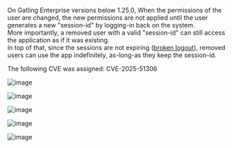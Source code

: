 On Gatling Enterprise versions below 1.25.0, When the permissions of the user are changed, the new permissions are not applied until the user generates a new "session-id" by logging-in back on the system.  
More importantly, a removed user with a valid "session-id" can still access the application as if it was existing.  
In top of that, since the sessions are not expiring ([broken logout](https://github.com/Flo354/vulnerabilities/blob/main/gatling-enterprise/CVE-2025-51306-broken-logout.md)), removed users can use the app indefinitely, as-long-as they keep the session-id.

The following CVE was assigned: CVE-2025-51306

![image](https://github.com/user-attachments/assets/68ef9171-f120-4231-b748-48cf98d72776)

![image](https://github.com/user-attachments/assets/f6712631-7a9b-453d-ad3a-57eda8a5dd50)

![image](https://github.com/user-attachments/assets/fe225c97-3228-4f83-bc6b-8869e06f4015)

![image](https://github.com/user-attachments/assets/0e8ddb31-2156-46e1-8720-bab243661303)

![image](https://github.com/user-attachments/assets/671936f1-bae9-48cb-8ea4-c0a957b60d2c)
